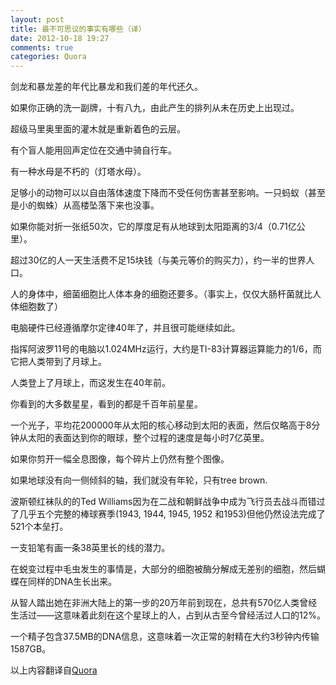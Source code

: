 ```yaml
---
layout: post
title: 最不可思议的事实有哪些（译）
date: 2012-10-18 19:27
comments: true
categories: Quora
---
```

剑龙和暴龙差的年代比暴龙和我们差的年代还久。

如果你正确的洗一副牌，十有八九，由此产生的排列从未在历史上出现过。

超级马里奥里面的灌木就是重新着色的云层。

有个盲人能用回声定位在交通中骑自行车。

有一种水母是不朽的（灯塔水母）。

足够小的动物可以以自由落体速度下降而不受任何伤害甚至影响。一只蚂蚁（甚至是小的蜘蛛）从高楼坠落下来也没事。

如果你能对折一张纸50次，它的厚度足有从地球到太阳距离的3/4（0.71亿公里）。

超过30亿的人一天生活费不足15块钱（与美元等价的购买力），约一半的世界人口。

人的身体中，细菌细胞比人体本身的细胞还要多。（事实上，仅仅大肠杆菌就比人体细胞数了）

电脑硬件已经遵循摩尔定律40年了，并且很可能继续如此。

指挥阿波罗11号的电脑以1.024MHz运行，大约是TI-83计算器运算能力的1/6，而它把人类带到了月球上。

人类登上了月球上，而这发生在40年前。

你看到的大多数星星，看到的都是千百年前星星。

一个光子，平均花200000年从太阳的核心移动到太阳的表面，然后仅略高于8分钟从太阳的表面达到你的眼球，整个过程的速度是每小时7亿英里。

如果你剪开一幅全息图像，每个碎片上仍然有整个图像。

如果地球没有向一侧倾斜的轴，我们就没有年轮，只有tree brown.

波斯顿红袜队的的Ted Williams因为在二战和朝鲜战争中成为飞行员去战斗而错过了几乎五个完整的棒球赛季(1943, 1944, 1945, 1952 和1953)但他仍然设法完成了521个本垒打。

一支铅笔有画一条38英里长的线的潜力。

在蜕变过程中毛虫发生的事情是，大部分的细胞被酶分解成无差别的细胞，然后蝴蝶在同样的DNA生长出来。

从智人踏出她在非洲大陆上的第一步的20万年前到现在，总共有570亿人类曾经生活过——这意味着此刻在这个星球上的人，占到从古至今曾经活过人口的12%。

一个精子包含37.5MB的DNA信息，这意味着一次正常的射精在大约3秒钟内传输1587GB。

以上内容翻译自<a href="http://www.quora.com/What-are-some-of-the-most-mind-blowing-facts">Quora</a>
